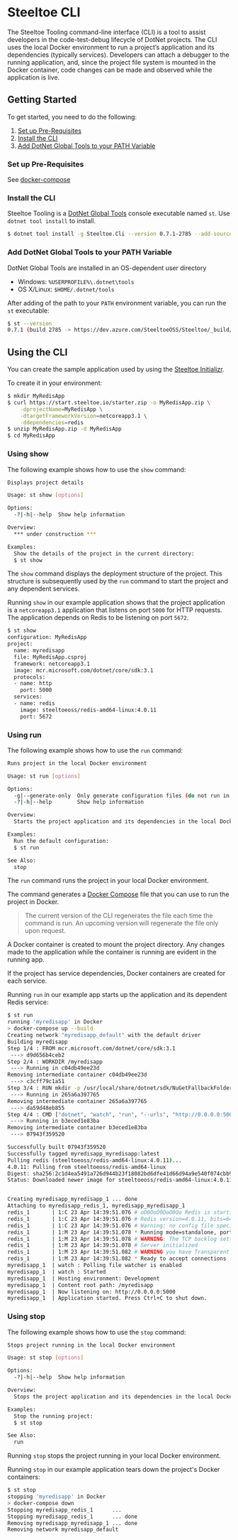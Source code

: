 # Steeltoe CLI

The Steeltoe Tooling command-line interface (CLI) is a tool to assist developers in the code-test-debug lifecycle of DotNet projects.
The CLI uses the local Docker environment to run a project’s application and its dependencies (typically services).
Developers can attach a debugger to the running application, and, since the project file system is mounted in the Docker container, code changes can be made and observed while the application is live.

## Getting Started

To get started, you need to do the following:

1. <a href="#steeltoe-dev-tools-pre-requisites">Set up Pre-Requisites</a>
1. <a href="#steeltoe-dev-tools-install-cli">Install the CLI</a>
1. <a href="#steeltoe-dev-tools-add-dotnet-global-tools-path-variable">Add DotNet Global Tools to your PATH Variable</a>

<a name="steeltoe-dev-tools-pre-requisites"></a>
### Set up Pre-Requisites

See [docker-compose](https://docs.docker.com/compose/)

<a name="steeltoe-dev-tools-install-cli"></a>
### Install the CLI

Steeltoe Tooling is a [DotNet Global Tools](https://docs.microsoft.com/dotnet/core/tools/global-tools) console executable named `st`.  Use `dotnet tool install` to install.

```sh
$ dotnet tool install -g Steeltoe.Cli --version 0.7.1-2785 --add-source https://www.myget.org/F/steeltoedev/api/v3/index.json
```

<a name="steeltoe-dev-tools-add-dotnet-global-tools-path-variable"></a>
### Add DotNet Global Tools to your PATH Variable

DotNet Global Tools are installed in an OS-dependent user directory

* Windows: `%USERPROFILE%\.dotnet\tools`
* OS X/Linux: `$HOME/.dotnet/tools`

After adding of the path to your `PATH` environment variable, you can run the `st` executable:

```sh
$ st --version
0.7.1 (build 2785 -> https://dev.azure.com/SteeltoeOSS/Steeltoe/_build/results?buildId=2785)
```


## Using the CLI

You can create the sample application used by using the [Steeltoe Initializr](https://start.steeltoe.io/).

To create it in your environment:

```sh
$ mkdir MyRedisApp
$ curl https://start.steeltoe.io/starter.zip -o MyRedisApp.zip \
    -dprojectName=MyRedisApp \
    -dtargetFrameworkVersion=netcoreapp3.1 \
    -ddependencies=redis
$ unzip MyRedisApp.zip -d MyRedisApp
$ cd MyRedisApp
```

### Using show

The following example shows how to use the `show` command:

```sh
Displays project details

Usage: st show [options]

Options:
  -?|-h|--help  Show help information

Overview:
  *** under construction ***

Examples:
  Show the details of the project in the current directory:
  $ st show
```

The `show` command displays the deployment structure of the project.
This structure is subsequently used by the `run` command to start the project and any dependent services.

Running `show` in our example application shows that the project application is a `netcoreapp3.1` application that listens on port `5000` for HTTP requests.
The application depends on Redis to be listening on port `5672`.

```sh
$ st show
configuration: MyRedisApp
project:
  name: myredisapp
  file: MyRedisApp.csproj
  framework: netcoreapp3.1
  image: mcr.microsoft.com/dotnet/core/sdk:3.1
  protocols:
  - name: http
    port: 5000
  services:
  - name: redis
    image: steeltoeoss/redis-amd64-linux:4.0.11
    port: 5672
```

### Using run

The following example shows how to use the `run` command:

```sh
Runs project in the local Docker environment

Usage: st run [options]

Options:
  -g|--generate-only  Only generate configuration files (do not run in Docker)
  -?|-h|--help        Show help information

Overview:
  Starts the project application and its dependencies in the local Docker environment.

Examples:
  Run the default configuration:
  $ st run

See Also:
  stop
```

The `run` command runs the project in your local Docker environment.

The command generates a [Docker Compose](https://docs.docker.com/compose/) file that you can use to run the project in Docker.

>The current version of the CLI regenerates the file each time the command is run.  An upcoming version will regenerate the file only upon request.

A Docker container is created to mount the project directory. Any changes made to the application while the container is running are evident in the running app.

If the project has service dependencies, Docker containers are created for each service.

Running `run` in our example app starts up the application and its dependent Redis service:

```sh
$ st run
running 'myredisapp' in Docker
> docker-compose up --build
Creating network "myredisapp_default" with the default driver
Building myredisapp
Step 1/4 : FROM mcr.microsoft.com/dotnet/core/sdk:3.1
 ---> d9d656b4ceb2
Step 2/4 : WORKDIR /myredisapp
 ---> Running in c04db49ee23d
Removing intermediate container c04db49ee23d
 ---> c3cff79c1a51
Step 3/4 : RUN mkdir -p /usr/local/share/dotnet/sdk/NuGetFallbackFolder
 ---> Running in 265a6a397765
Removing intermediate container 265a6a397765
 ---> da59d48eb855
Step 4/4 : CMD ["dotnet", "watch", "run", "--urls", "http://0.0.0.0:5000"]
 ---> Running in b3eced1e83ba
Removing intermediate container b3eced1e83ba
 ---> 07943f359520

Successfully built 07943f359520
Successfully tagged myredisapp_myredisapp:latest
Pulling redis (steeltoeoss/redis-amd64-linux:4.0.11)...
4.0.11: Pulling from steeltoeoss/redis-amd64-linux
Digest: sha256:2c1d4ea5491a726d944b23f18082bd6dfe41d66d94a9e540f074cbb9f94ab8e3
Status: Downloaded newer image for steeltoeoss/redis-amd64-linux:4.0.11


Creating myredisapp_myredisapp_1 ... done
Attaching to myredisapp_redis_1, myredisapp_myredisapp_1
redis_1       | 1:C 23 Apr 14:39:51.076 # oO0OoO0OoO0Oo Redis is starting oO0OoO0OoO0Oo
redis_1       | 1:C 23 Apr 14:39:51.076 # Redis version=4.0.11, bits=64, commit=00000000, modified=0, pid=1, just started
redis_1       | 1:C 23 Apr 14:39:51.076 # Warning: no config file specified, using the default config. In order to specify a config file use redis-server /path/to/redis.conf
redis_1       | 1:M 23 Apr 14:39:51.078 * Running mode=standalone, port=6379.
redis_1       | 1:M 23 Apr 14:39:51.078 # WARNING: The TCP backlog setting of 511 cannot be enforced because /proc/sys/net/core/somaxconn is set to the lower value of 128.
redis_1       | 1:M 23 Apr 14:39:51.078 # Server initialized
redis_1       | 1:M 23 Apr 14:39:51.082 # WARNING you have Transparent Huge Pages (THP) support enabled in your kernel. This will create latency and memory usage issues with Redis. To fix this issue run the command 'echo never > /sys/kernel/mm/transparent_hugepage/enabled' as root, and add it to your /etc/rc.local in order to retain the setting after a reboot. Redis must be restarted after THP is disabled.
redis_1       | 1:M 23 Apr 14:39:51.082 * Ready to accept connections
myredisapp_1  | watch : Polling file watcher is enabled
myredisapp_1  | watch : Started
myredisapp_1  | Hosting environment: Development
myredisapp_1  | Content root path: /myredisapp
myredisapp_1  | Now listening on: http://0.0.0.0:5000
myredisapp_1  | Application started. Press Ctrl+C to shut down.
```

### Using stop

The following example shows how to use the `stop` command:

```sh
Stops project running in the local Docker environment

Usage: st stop [options]

Options:
  -?|-h|--help  Show help information

Overview:
  Stops the project application and its dependencies in the local Docker environment.

Examples:
  Stop the running project:
  $ st stop

See Also:
  run
```

Running `stop` stops the project running in your local Docker environment.

Running `stop` in our example application tears down the project's Docker containers:

```sh
$ st stop
stopping 'myredisapp' in Docker
> docker-compose down
Stopping myredisapp_redis_1      ...
Stopping myredisapp_redis_1      ... done
Removing myredisapp_myredisapp_1 ... done
Removing network myredisapp_default
```
